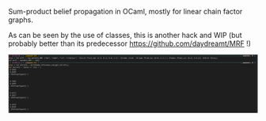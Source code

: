 Sum-product belief propagation in OCaml, mostly for linear chain factor graphs.

As can be seen by the use of classes, this is another hack and WIP (but probably better than its predecessor https://github.com/daydreamt/MRF !)

![](usage.png)
